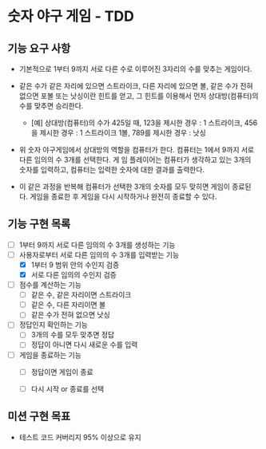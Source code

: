 # 숫자 야구 게임 - TDD

## 기능 요구 사항

- 기본적으로 1부터 9까지 서로 다른 수로 이루어진 3자리의 수를 맞추는 게임이다.

- 같은 수가 같은 자리에 있으면 스트라이크, 다른 자리에 있으면 볼, 같은 수가 전혀 없으면 포볼 또는 낫싱이란 힌트를 얻고, 그 힌트를 이용해서 먼저 상대방(컴퓨터)의 수를 맞추면 승리한다.
  - [예] 상대방(컴퓨터)의 수가 425일 때, 123을 제시한 경우 : 1 스트라이크, 456을 제시한 경우 : 1 스트라이크 1볼, 789를 제시한 경우 : 낫싱

- 위 숫자 야구게임에서 상대방의 역할을 컴퓨터가 한다. 컴퓨터는 1에서 9까지 서로 다른 임의의 수 3개를 선택한다. 게 임 플레이어는 컴퓨터가 생각하고 있는 3개의 숫자를 입력하고, 컴퓨터는 입력한 숫자에 대한 결과를 출력한다.

- 이 같은 과정을 반복해 컴퓨터가 선택한 3개의 숫자를 모두 맞히면 게임이 종료된다. 게임을 종료한 후 게임을 다시 시작하거나 완전히 종료할 수 있다.



## 기능 구현 목록

- [ ] 1부터 9까지 서로 다른 임의의 수 3개를 생성하는 기능
- [ ] 사용자로부터 서로 다른 임의의 수 3개를 입력받는 기능
  - [x] 1부터 9 범위 안의 수인지 검증
  - [x] 서로 다른 임의의 수인지 검증

- [ ] 점수를 계산하는 기능
  - [ ] 같은 수, 같은 자리이면 스트라이크
  - [ ] 같은 수, 다른 자리이면 볼
  - [ ] 같은 수가 전혀 없으면 낫싱
- [ ] 정답인지 확인하는 기능
  - [ ] 3개의 수를 모두 맞추면 정답
  - [ ] 정답이 아니면 다시 새로운 수를 입력
- [ ] 게임을 종료하는 기능
  - [ ] 정답이면 게임이 종료
  - [ ] 다시 시작 or 종료를 선택



## 미션 구현 목표

- 테스트 코드 커버리지 95% 이상으로 유지